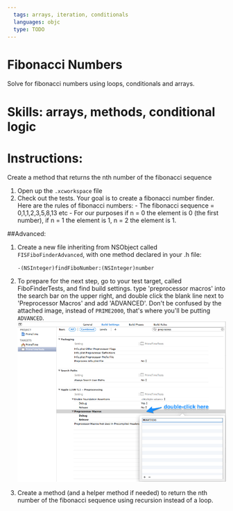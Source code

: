 ```yaml
---
  tags: arrays, iteration, conditionals
  languages: objc
  type: TODO
---
```

# Fibonacci Numbers
Solve for fibonacci numbers using loops, conditionals and arrays.

# Skills: arrays, methods, conditional logic
# Instructions: 
Create a method that returns the nth number of the fibonacci sequence
  1. Open up the `.xcworkspace` file
  2. Check out the tests. Your goal is to create a fibonacci number finder. Here are the rules of fibonacci numbers:
    - The fibonacci sequence = 0,1,1,2,3,5,8,13 etc 
    - For our purposes if n = 0 the element is 0 (the first number), if n = 1 the element is 1, n = 2 the element is 1.

##Advanced:
1. Create a new file inheriting from NSObject called `FISFiboFinderAdvanced`,
   with one method declared in your .h file:

    ```objc
    -(NSInteger)findFiboNumber:(NSInteger)number
    ```

2. To prepare for the next step, go to your test target, called FiboFinderTests, and find build settings. type 'preprocessor macros' into the search bar on the upper right, and double click the blank line next to 'Preprocessor Macros' and add 'ADVANCED'. Don't be confused by the attached image, instead of `PRIME2000`, that's where you'll be putting `ADVANCED`. 
![preprocessor_skitch](preprocessor_macro_ss2.png)
3. Create a method (and a helper method if needed) to return the nth number of the fibonacci sequence using recursion instead of a loop.

